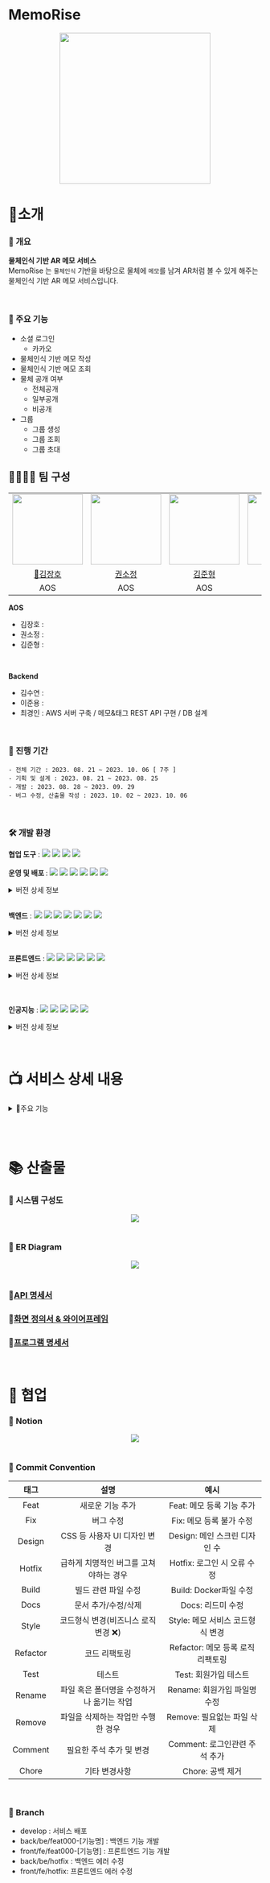 # MemoRise

<div align="center">
<img src="https://github.com/Semibro/TIL/assets/71372469/a38ba54b-a8f7-4f58-9f28-56c83ab05b8f" height="300px" width="300px" />
</div>

# 📌소개

### 📃 개요

<b> 물체인식 기반 AR 메모 서비스 </b><br>
MemoRise 는 `물체인식` 기반을 바탕으로 물체에 `메모`를 남겨 AR처럼 볼 수 있게 해주는 물체인식 기반 AR 메모 서비스입니다.

<br/>

### 📑 주요 기능

- 소셜 로그인
  - 카카오
- 물체인식 기반 메모 작성
- 물체인식 기반 메모 조회
- 물체 공개 여부
  - 전체공개
  - 일부공개
  - 비공개
- 그룹
  - 그룹 생성
  - 그룹 조회
  - 그룹 초대

## 👨‍👨‍👧‍👧 팀 구성

<table>
  <tr>
        <td height="140px" align="center"> <img src="https://avatars.githubusercontent.com/u/109582129?v=4" height="140px" width="140px" /> </td>
        <td height="140px" align="center">  <img src="https://avatars.githubusercontent.com/u/122436557?v=4" height="140px" width="140px" /> </td>
        <td height="140px" align="center">  <img src="https://avatars.githubusercontent.com/u/71372469?v=4" height="140px" width="140px" /> </td>
        <td height="140px" align="center">  <img src="https://avatars.githubusercontent.com/u/54935106?v=4" height="140px" width="140px" /> </td>
        <td height="140px" align="center"> <img src="https://avatars.githubusercontent.com/u/123047819?v=4" height="140px" width="140px" /> </td>
        <td height="140px" align="center">  <img src="https://avatars.githubusercontent.com/u/107913312?v=4" height="140px" width="140px" /> </td>
    </tr>
    <tr>
        <td align="center"> <a href="https://github.com/KJH0406"> 👑김장호 </a></td>
        <td align="center"> <a href="https://github.com/nachocatee"> 권소정 </a></td>
        <td align="center"> <a href="https://github.com/Semibro"> 김준형 </a> </td>
        <td align="center"> <a href="https://github.com/suyeonsu"> 김수연 </a> </td>
        <td align="center"> <a href="https://github.com/elle6044"> 이준용 </a></td>
        <td align="center"> <a href="https://github.com/Fizioo0102"> 최경인 </a></td>
    </tr>
    <tr>
        <td align="center">AOS</td>
        <td align="center">AOS</td>
        <td align="center">AOS</td>
        <td align="center">Backend</td>
        <td align="center">Backend</td>
        <td align="center">Backend</td>
    </tr>
</table>

<b>AOS</b>

- 김장호 :
- 권소정 :
- 김준형 :

<br/>

<b>Backend</b>

- 김수연 :
- 이준용 :
- 최경인 : AWS 서버 구축 / 메모&태그 REST API 구현 / DB 설계

<br/>

### 📅 진행 기간

```
- 전체 기간 : 2023. 08. 21 ~ 2023. 10. 06 [ 7주 ]
- 기획 및 설계 : 2023. 08. 21 ~ 2023. 08. 25
- 개발 : 2023. 08. 28 ~ 2023. 09. 29
- 버그 수정, 산출물 작성 : 2023. 10. 02 ~ 2023. 10. 06
```

<br/>

### 🛠 개발 환경

<b>협업 도구</b> : <img src="https://img.shields.io/badge/Notion-000000?style=flat-square&logo=Notion&logoColor=white"/> <img src="https://img.shields.io/badge/Git-000000?style=flat-square&logo=git&logoColor=F05032"/> <img src="https://img.shields.io/badge/Jira-000000?style=flat-square&logo=jirasoftware&logoColor=0052CC"/> <img src="https://img.shields.io/badge/Gitlab-000000?style=flat-square&logo=gitlab&logoColor=FC6D26"/> <br/><br/>
<b>운영 및 배포 </b> : <img src="https://img.shields.io/badge/AWS EC2-000000?style=flat-square&logo=amazonec2&logoColor=FF9900"/> <img src="https://img.shields.io/badge/AWS S3-000000?style=flat-square&logo=amazons3&logoColor=569A31"/> <img src="https://img.shields.io/badge/Docker-000000?style=flat-square&logo=docker&logoColor=2496ED"/> <img src="https://img.shields.io/badge/Jenkins-000000?style=flat-square&logo=jenkins&logoColor=D24939"/> <img src="https://img.shields.io/badge/Prometheus-000000?style=flat-square&logo=prometheus&logoColor=E6522C"/> <img src="https://img.shields.io/badge/Grafana-000000?style=flat-square&logo=grafana&logoColor=F46800"/>

<details>
<summary>버전 상세 정보</summary>

- `Ubuntu` : 20.04 LTS <br/>
- `Jenkins` : 2.422 <br/>
- `Docker` : 24.0.6 <br/>
- `Prometheus` : 2.37 <br/>
- `Grafana` : 10.1.4 <br/>
</details> <br/>

<b>백엔드</b> : <img src="https://img.shields.io/badge/Java-000000?style=flat-square&logo=java&logoColor=744e3b"/> <img src="https://img.shields.io/badge/Spring-000000?style=flat-square&logo=spring&logoColor=6DB33F"/> <img src="https://img.shields.io/badge/Springboot-000000?style=flat-square&logo=springboot&logoColor=6DB33F"/> <img src="https://img.shields.io/badge/Springsecurity-000000?style=flat-square&logo=springsecurity&logoColor=6DB33F"/> <img src="https://img.shields.io/badge/Gradle-000000?style=flat-square&logo=gradle&logoColor=02303A"/> <img src="https://img.shields.io/badge/MySQL-000000?style=flat-square&logo=mysql&logoColor=4479A1"/> <img src="https://img.shields.io/badge/JPA-000000?style=flat-square&logo=JPA&logoColor=DC382D"/>

<details>
<summary>버전 상세 정보</summary>

- `Java` : OpenJDK 17.0.3 <br/>
- `Spring Boot` : 3.1.3 <br/>
- `QueryDsl` : 5.0.0 <br/>
- `Spring Security` : 6.1.3 <br/>
- `MySQL` : 8.0.33 <br/>
- `Gradle` : 8.2.1 <br/>
</details> <br/>

<b>프론트엔드</b> : <img src="https://img.shields.io/badge/JavaScript-000000?style=flat-square&logo=javascript&logoColor=F7DF1E"/> <img src="https://img.shields.io/badge/ReactNative-000000?style=flat-square&logo=react&logoColor=61DAFB"/> <img src="https://img.shields.io/badge/Redux-000000?style=flat-square&logo=redux&logoColor=764ABC"/> <img src="https://img.shields.io/badge/npm-000000?style=flat-square&logo=npm&logoColor=CB3837"/> <img src="https://img.shields.io/badge/Axios-000000?style=flat-square&logo=Axios&logoColor=5A29E4"/> <img src="https://img.shields.io/badge/WebRTC-000000?style=flat-square&logo=webrtc&logoColor=333333"/><br/>

<details>
<summary>버전 상세 정보</summary>

- `Java Script` : ES 6 <br/>
- `React-Native` : 0.72.4 <br/>
- `Redux` : 8.1.2 <br/>
- `npm` : 9.5.1 <br/>
- `Axios` : 1.5.0 <br/>
- `WebRTC` : 111.0.3 <br/>
</details> <br/><br/>

<b>인공지능</b> : <img src="https://img.shields.io/badge/Python-000000?style=flat-square&logo=python&logoColor=3776AB"/> <img src="https://img.shields.io/badge/Pytorch-000000?style=flat-square&logo=pytorch&logoColor=EE4C2C"/> <img src="https://img.shields.io/badge/Anaconda-000000?style=flat-square&logo=anaconda&logoColor=44A833"/> <img src="https://img.shields.io/badge/MongoDB-000000?style=flat-square&logo=mongodb&logoColor=47A248"/> <img src="https://img.shields.io/badge/WebRTC-000000?style=flat-square&logo=webrtc&logoColor=333333"/><br/>

<details>
<summary>버전 상세 정보</summary>

- `Python` : 3.9.16 <br/>
- `Pytorch` : 2.0.1+cu118 <br/>
- `Anaconda` : 23.7.2 <br/>
- `MongoDB` : 4.4.24 <br/>
- `WebRTC(aiortc)` : 1.5.0 <br/>
</details> <br/><br/>

# 📺 서비스 상세 내용

<details>
<summary> 📲주요 기능</summary>
<br/>
<div align="center"> <img src="https://github.com/Semibro/Semibro/assets/71372469/c0b1116f-0364-4245-9206-6eae9ae47d12"> </div>

- <b> 메모 조회 / 작성 </b>
  - `물체 인식`을 통해 저장된 물체인지를 인식하고, 해당 물체에 남겨진 메모를 `조회` 및 새로운 `메모를 작성`할 수 있습니다. <br/> <br/>

<div align="center"> <img src="https://github.com/Semibro/Semibro/assets/71372469/d2d52d0b-094c-44d7-96e4-328664b87ab2"> </div>

- <b> 물체 인식 </b>
  - 사용자에게 물체 인식 방법에 대해서 간단한 `설명을 제공`합니다.
  - `Progress Bar`를 통해 사용자에게 객체 인식의 진행도를 `시각적`으로 제공합니다. <br/> <br/>

<div align="center"> <img src="https://github.com/Semibro/Semibro/assets/71372469/29c001fa-4b4a-4cd9-b43d-b268df5b1c11"> </div>

- <b> 마이페이지 </b>
  - 전체메모 / 태그된 메모 / 내 메모로 사용자가 작성 혹은 태그된 메모를 모와서 볼 수 있습니다.
  - 내가 포함된 그룹 혹은 그룹 찾기를 통해 그룹에 참여할 수 있습니다.
  - 사용자의 정보를 수정할 수 있습니다. <br/> <br/>

<div align="center"> <img src="https://github.com/Semibro/Semibro/assets/71372469/0f6d15ef-d718-40f3-b067-f86d5cce7172"> </div>

- <b> 그룹 </b>
  - 그룹에 참여하면 해당 그룹에게만 공개된 메모를 볼 수 있습니다.
  - 그룹 `공개/비공개` 여부를 통해 원하는 사용자만 그룹에 받을 수 있습니다. <br/> <br/>

<div align="center"> <img src="https://github.com/Semibro/Semibro/assets/71372469/c5de65cf-6398-4549-95be-127bec4335ff"> </div>

- <b> 튜토리얼 </b>
  - 사용자에게 서비스 사용방법이 적힌 튜토리얼을 제공해 서비스의 `접근성`을 높였습니다.

</details>

<br/><br/>

# 📚 산출물

### 📗 시스템 구성도

<div align="center">
<img src="https://github.com/Semibro/Semibro/assets/71372469/987291e2-315e-424a-9bd8-ef1710f6cf94"> </div> <br/>

### 📘 ER Diagram

<div align="center">
<img src="https://github.com/Semibro/Semibro/assets/71372469/7411ddd9-70ce-4446-b44c-8acd00744587"> </div> <br/>

### 📙[API 명세서](https://steady-volcano-b48.notion.site/API-fcb5fa4e9c084008b4e68510fd0de23b?pvs=4)

### 📒[화면 정의서 & 와이어프레임](https://www.figma.com/file/2syMIcMUQbohcNmcXERyNM/MemoRise?type=design&node-id=0%3A1&mode=design&t=1JYullfdl4dMSz22-1)

### 📕[프로그램 명세서](https://steady-volcano-b48.notion.site/f6447850ed2c4e11bedbf91db0fd9401?pvs=4)

<br/>

# 🤝 협업

### 🔏 Notion

<div align="center">
<img src="https://github.com/Semibro/TIL/assets/71372469/b1d14f8c-92fc-4b03-a2bf-b80ac7b0dd4a"> </div>

<br/>

### 🔑 Commit Convention

|   태그   |                   설명                    |               예시                |
| :------: | :---------------------------------------: | :-------------------------------: |
|   Feat   |             새로운 기능 추가              |     Feat: 메모 등록 기능 추가     |
|   Fix    |                 버그 수정                 |     Fix: 메모 등록 불가 수정      |
|  Design  |       CSS 등 사용자 UI 디자인 변경        |   Design: 메인 스크린 디자인 수   |
|  Hotfix  |  급하게 치명적인 버그를 고쳐야하는 경우   |    Hotfix: 로그인 시 오류 수정    |
|  Build   |            빌드 관련 파일 수정            |      Build: Docker파일 수정       |
|   Docs   |            문서 추가/수정/삭제            |         Docs: 리드미 수정         |
|  Style   |   코드형식 변경(비즈니스 로직 변경 ❌)    | Style: 메모 서비스 코드형식 변경  |
| Refactor |               코드 리팩토링               | Refactor: 메모 등록 로직 리팩토링 |
|   Test   |                  테스트                   |       Test: 회원가입 테스트       |
|  Rename  | 파일 혹은 폴더명을 수정하거나 옮기는 작업 |   Rename: 회원가입 파일명 수정    |
|  Remove  |    파일을 삭제하는 작업만 수행한 경우     |    Remove: 필요없는 파일 삭제     |
| Comment  |         필요한 주석 추가 및 변경          |   Comment: 로그인관련 주석 추가   |
|  Chore   |               기타 변경사항               |         Chore: 공백 제거          |

<br/>

### 🔑 Branch

- develop : 서비스 배포<br/>
- back/be/feat000-[기능명] : 백엔드 기능 개발<br/>
- front/fe/feat000-[기능명] : 프론트엔드 기능 개발<br/>
- back/be/hotfix : 백엔드 에러 수정<br/>
- front/fe/hotfix: 프론트엔드 에러 수정<br/>
